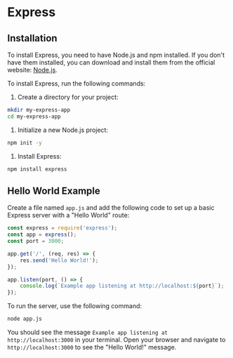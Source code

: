 # Express

## Installation

To install Express, you need to have Node.js and npm installed. If you don't have them installed, you can download and install them from the official website: [Node.js](https://nodejs.org/).

To install Express, run the following commands:

1. Create a directory for your project:

```bash
mkdir my-express-app
cd my-express-app
```

1. Initialize a new Node.js project:

```bash
npm init -y
```

1. Install Express:

```bash
npm install express
```

## Hello World Example

Create a file named `app.js` and add the following code to set up a basic Express server with a "Hello World" route:

```javascript
const express = require('express');
const app = express();
const port = 3000;

app.get('/', (req, res) => {
    res.send('Hello World!');
});

app.listen(port, () => {
    console.log(`Example app listening at http://localhost:${port}`);
});
```

To run the server, use the following command:

```bash
node app.js
```

You should see the message `Example app listening at http://localhost:3000` in your terminal. Open your browser and navigate to `http://localhost:3000` to see the "Hello World!" message.
